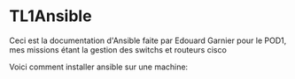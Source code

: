 # TL1Ansible

Ceci est la documentation d'Ansible faite par Edouard Garnier pour le POD1, mes missions étant la gestion des switchs et routeurs cisco

Voici comment installer ansible sur une machine:



